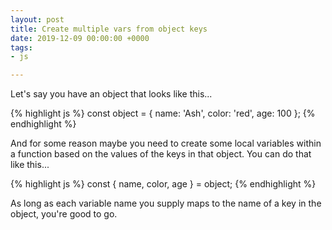 ```yaml
---
layout: post
title: Create multiple vars from object keys
date: 2019-12-09 00:00:00 +0000
tags:
- js

---
```

Let's say you have an object that looks like this...

{% highlight js %}
const object = {
    name: 'Ash',
    color: 'red',
    age: 100
};
{% endhighlight %}

And for some reason maybe you need to create some local variables within a function based on the values of the keys in that object. You can do that like this...

{% highlight js %}
const { name, color, age } = object;
{% endhighlight %}

As long as each variable name you supply maps to the name of a key in the object, you're good to go.

